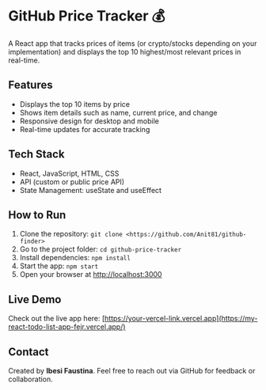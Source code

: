 # GitHub Price Tracker 💰

A React app that tracks prices of items (or crypto/stocks depending on your implementation) and displays the top 10 highest/most relevant prices in real-time.

## Features
- Displays the top 10 items by price
- Shows item details such as name, current price, and change
- Responsive design for desktop and mobile
- Real-time updates for accurate tracking

## Tech Stack
- React, JavaScript, HTML, CSS
- API (custom or public price API)
- State Management: useState and useEffect

## How to Run
1. Clone the repository: `git clone <https://github.com/Anit81/github-finder>`
2. Go to the project folder: `cd github-price-tracker`
3. Install dependencies: `npm install`
4. Start the app: `npm start`
5. Open your browser at [http://localhost:3000](http://localhost:3000)

## Live Demo
Check out the live app here: [https://your-vercel-link.vercel.app](https://my-react-todo-list-app-fejr.vercel.app/)

## Contact
Created by **Ibesi Faustina**. Feel free to reach out via GitHub for feedback or collaboration.
